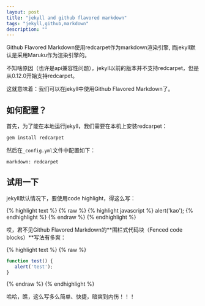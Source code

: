 ```yaml
---
layout: post
title: "jekyll and github flavored markdown"
tags: "jekyll,github,markdown"
description: ""
---
```


Github Flavored Markdown使用redcarpet作为markdown渲染引擎, 而jekyll默认是采用Maruku作为渲染引擎的。

不知啥原因（也许是api兼容性问题），jekyll以前的版本并不支持redcarpet，但是从0.12.0开始支持redcarpet。

这就意味着：我们可以在jekyll中使用Github Flavored Markdown了。

## 如何配置？

首先，为了能在本地运行jekyll，我们需要在本机上安装redcarpet：

```bash
gem install redcarpet
```

然后在`_config.yml`文件中配置如下：

```
markdown: redcarpet
```

## 试用一下

jekyll默认情况下，要使用code highlight，得这么写：

{% highlight text %} {% raw %}
{% highlight javascript %}
alert('kao');
{% endhighlight %}
{% endraw %} {% endhighlight %}

哎，君不见Github Flavored Markdown的**围栏式代码块（Fenced code blocks）**写法有多爽：

{% highlight text %} {% raw %}
```javascript
function test() {
   alert('test');
}
```
{% endraw %} {% endhighlight %}

哈哈，瞧，这么写多么简单、快捷，暗爽到内伤！！！
